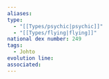 ```yaml
---
aliases: 
type:
  - "[[Types/psychic|psychic]]"
  - "[[Types/flying|flying]]"
national dex number: 249
tags:
  - Johto
evolution line: 
associated:
---
```

